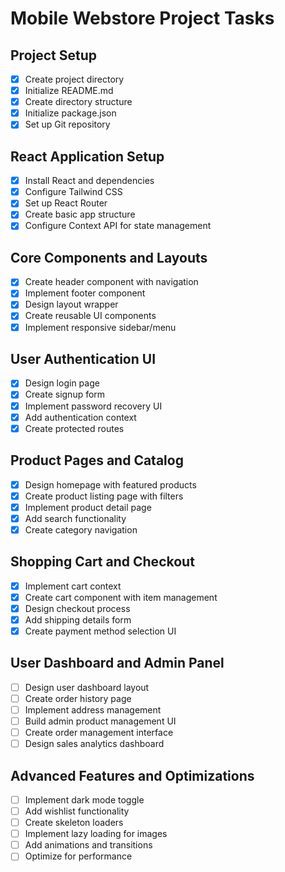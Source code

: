 # Mobile Webstore Project Tasks

## Project Setup

- [x] Create project directory
- [x] Initialize README.md
- [x] Create directory structure
- [x] Initialize package.json
- [x] Set up Git repository

## React Application Setup

- [x] Install React and dependencies
- [x] Configure Tailwind CSS
- [x] Set up React Router
- [x] Create basic app structure
- [x] Configure Context API for state management

## Core Components and Layouts

- [x] Create header component with navigation
- [x] Implement footer component
- [x] Design layout wrapper
- [x] Create reusable UI components
- [x] Implement responsive sidebar/menu

## User Authentication UI

- [x] Design login page
- [x] Create signup form
- [x] Implement password recovery UI
- [x] Add authentication context
- [x] Create protected routes

## Product Pages and Catalog

- [x] Design homepage with featured products
- [x] Create product listing page with filters
- [x] Implement product detail page
- [x] Add search functionality
- [x] Create category navigation

## Shopping Cart and Checkout

- [x] Implement cart context
- [x] Create cart component with item management
- [x] Design checkout process
- [x] Add shipping details form
- [x] Create payment method selection UI

## User Dashboard and Admin Panel

- [ ] Design user dashboard layout
- [ ] Create order history page
- [ ] Implement address management
- [ ] Build admin product management UI
- [ ] Create order management interface
- [ ] Design sales analytics dashboard

## Advanced Features and Optimizations

- [ ] Implement dark mode toggle
- [ ] Add wishlist functionality
- [ ] Create skeleton loaders
- [ ] Implement lazy loading for images
- [ ] Add animations and transitions
- [ ] Optimize for performance
